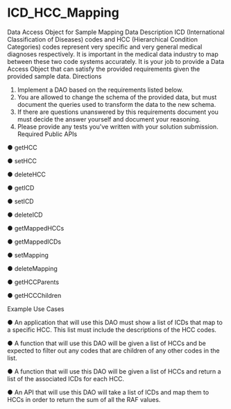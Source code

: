 # ICD_HCC_Mapping

Data Access Object for Sample Mapping Data
Description
ICD (International Classification of Diseases) codes and HCC (Hierarchical Condition Categories) codes represent very specific and very general medical diagnoses respectively. It is important in the medical data industry to map between these two code systems accurately.
It is your job to provide a Data Access Object that can satisfy the provided requirements given the provided sample data.
Directions
1. Implement a DAO based on the requirements listed below.
2. You are allowed to change the schema of the provided data, but must document the
queries used to transform the data to the new schema.
3. If there are questions unanswered by this requirements document you must decide the
answer yourself and document your reasoning.
4. Please provide any tests you've written with your solution submission.
Required Public APIs

● getHCC

● setHCC

● deleteHCC

● getICD

● setICD

● deleteICD

● getMappedHCCs 

● getMappedICDs

● setMapping

● deleteMapping

● getHCCParents 

● getHCCChildren


Example Use Cases

● An application that will use this DAO must show a list of ICDs that map to a specific HCC. This list must include the descriptions of the HCC codes.

● A function that will use this DAO will be given a list of HCCs and be expected to filter out any codes that are children of any other codes in the list.

● A function that will use this DAO will be given a list of HCCs and return a list of the associated ICDs for each HCC.

● An API that will use this DAO will take a list of ICDs and map them to HCCs in order to return the sum of all the RAF values.

